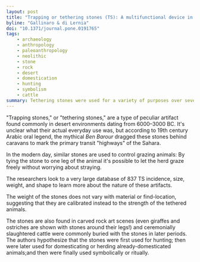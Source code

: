 ```yaml
---
layout: post
title: "Trapping or tethering stones (TS): A multifunctional device in the Pastoral Neolithic of the Sahara"
byline: "Gallinaro & di Lernia"
doi: "10.1371/journal.pone.0191765"
tags:
    - archaeology
    - anthropology
    - paleoanthropology
    - neolithic
    - stone
    - rock
    - desert
    - domestication
    - hunting
    - symbolism
    - cattle
summary: Tethering stones were used for a variety of purposes over several thousand years of human history.
---
```


"Trapping stones," or "tethering stones," are a type of peculiar artifact found commonly in desert environments dating from 6000–3000 BC. It's unclear what their actual everyday use was, but according to 19th century Arabic oral legend, the mythical _Ben Barour_ dragged these stones behind caravans to mark the primary transit "highways" of the Sahara.

In the modern day, similar stones are used to control grazing animals: By tying the stone to one leg of the animal it's possible to let the herd graze freely without worrying about straying.

The researchers look to a very large database of 837 TS incidence, size, weight, and shape to learn more about the nature of these artifacts.

The weight of the stones does not vary with material or find-location, suggesting that they are calibrated instead to the strength of the tethered animals.

The stones are also found in carved rock art scenes (even giraffes and ostriches are shown with stones around their legs!) and ceremonially slaughtered cattle were commonly buried with the stones in later periods.  The authors hypothesize that the stones were first used for hunting; then were later used for domesticating or herding already-domesticated animals;and then were finally used symbolically or ritually.
